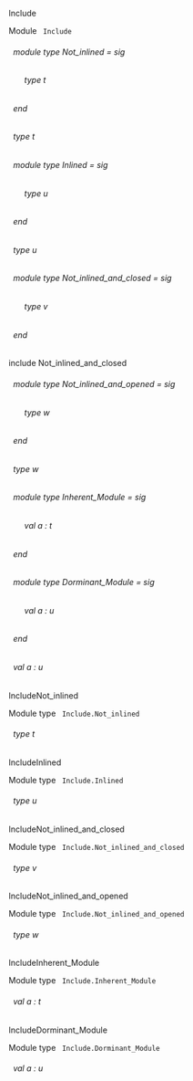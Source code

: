 Include

 Module `` Include`` 
<a id="module-type-Not_inlined"></a>
###### &nbsp; module type Not_inlined = sig

<a id="type-t"></a>
###### &nbsp; &nbsp; &nbsp; &nbsp;type t


###### &nbsp; end



<a id="type-t"></a>
###### &nbsp; type t



<a id="module-type-Inlined"></a>
###### &nbsp; module type Inlined = sig

<a id="type-u"></a>
###### &nbsp; &nbsp; &nbsp; &nbsp;type u


###### &nbsp; end



<a id="type-u"></a>
###### &nbsp; type u



<a id="module-type-Not_inlined_and_closed"></a>
###### &nbsp; module type Not_inlined_and_closed = sig

<a id="type-v"></a>
###### &nbsp; &nbsp; &nbsp; &nbsp;type v


###### &nbsp; end



include Not_inlined_and_closed

<a id="module-type-Not_inlined_and_opened"></a>
###### &nbsp; module type Not_inlined_and_opened = sig

<a id="type-w"></a>
###### &nbsp; &nbsp; &nbsp; &nbsp;type w


###### &nbsp; end



<a id="type-w"></a>
###### &nbsp; type w



<a id="module-type-Inherent_Module"></a>
###### &nbsp; module type Inherent_Module = sig

<a id="val-a"></a>
###### &nbsp; &nbsp; &nbsp; &nbsp;val a : t


###### &nbsp; end





<a id="module-type-Dorminant_Module"></a>
###### &nbsp; module type Dorminant_Module = sig



<a id="val-a"></a>
###### &nbsp; &nbsp; &nbsp; &nbsp;val a : u


###### &nbsp; end





<a id="val-a"></a>
###### &nbsp; val a : u


IncludeNot_inlined

 Module type `` Include.Not_inlined`` 
<a id="type-t"></a>
###### &nbsp; type t


IncludeInlined

 Module type `` Include.Inlined`` 
<a id="type-u"></a>
###### &nbsp; type u


IncludeNot_inlined_and_closed

 Module type `` Include.Not_inlined_and_closed`` 
<a id="type-v"></a>
###### &nbsp; type v


IncludeNot_inlined_and_opened

 Module type `` Include.Not_inlined_and_opened`` 
<a id="type-w"></a>
###### &nbsp; type w


IncludeInherent_Module

 Module type `` Include.Inherent_Module`` 
<a id="val-a"></a>
###### &nbsp; val a : t


IncludeDorminant_Module

 Module type `` Include.Dorminant_Module`` 


<a id="val-a"></a>
###### &nbsp; val a : u

